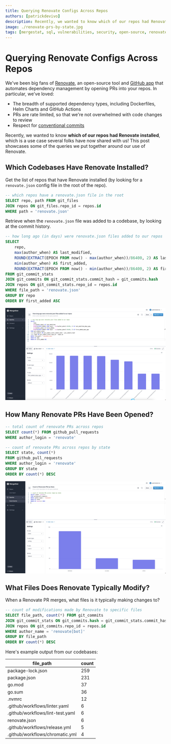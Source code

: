 ```yaml
---
title: Querying Renovate Configs Across Repos
authors: [patrickdevivo]
description: Recently, we wanted to know which of our repos had Renovate installed, which is a use case several folks have now shared with us! This post showcases some of the queries we put together around our use of Renovate.
image: ./renovate-prs-by-state.jpg
tags: [mergestat, sql, vulnerabilities, security, open-source, renovate]
---
```


# Querying Renovate Configs Across Repos

We've been big fans of [Renovate](https://www.mend.io/free-developer-tools/renovate/), an open-source tool and [GitHub app](https://github.com/marketplace/renovate) that automates dependency management by opening PRs into your repos.
In particular, we've loved:

- The breadth of supported dependency types, including Dockerfiles, Helm Charts and GitHub Actions
- PRs are rate limited, so that we're not overwhelmed with code changes to review
- Respect for [conventional commits](https://www.conventionalcommits.org/en/v1.0.0/)

Recently, we wanted to know **which of our repos had Renovate installed**, which is a use case several folks have now shared with us!
This post showcases some of the queries we put together around our use of Renovate.

## Which Codebases Have Renovate Installed?

Get the list of repos that have Renovate installed (by looking for a `renovate.json` config file in the root of the repo).

```sql
-- which repos have a renovate.json file in the root
SELECT repo, path FROM git_files
JOIN repos ON git_files.repo_id = repos.id
WHERE path = 'renovate.json'
```

Retrieve when the `renovate.json` file was added to a codebase, by looking at the commit history.

```sql
-- how long ago (in days) were renovate.json files added to our repos
SELECT
    repo,
    max(author_when) AS last_modified,
    ROUND(EXTRACT(EPOCH FROM now() - max(author_when))/86400, 2) AS last_modified_days_ago,
    min(author_when) AS first_added,
    ROUND(EXTRACT(EPOCH FROM now() - min(author_when))/86400, 2) AS first_added_days_ago
FROM git_commit_stats
JOIN git_commits ON git_commit_stats.commit_hash = git_commits.hash
JOIN repos ON git_commit_stats.repo_id = repos.id
WHERE file_path = 'renovate.json'
GROUP BY repo
ORDER BY first_added ASC
```

[![Screenshot showing a query of when renovate.json files were added to repos](renovate-config-days-since-added.jpg)](renovate-config-days-since-added.jpg)

## How Many Renovate PRs Have Been Opened?

```sql
-- total count of renovate PRs across repos
SELECT count(*) FROM github_pull_requests
WHERE author_login = 'renovate'
```

```sql
-- count of renovate PRs across repos by state
SELECT state, count(*)
FROM github_pull_requests
WHERE author_login = 'renovate'
GROUP BY state
ORDER BY count(*) DESC
```

[![Screenshot of renovate PRs by state](renovate-prs-by-state.jpg)](renovate-prs-by-state.jpg)

## What Files Does Renovate Typically Modify?

When a Renovate PR merges, what files is it typically making changes to?

```sql
-- count of modifications made by Renovate to specific files
SELECT file_path, count(*) FROM git_commits
JOIN git_commit_stats ON git_commits.hash = git_commit_stats.commit_hash
JOIN repos ON git_commits.repo_id = repos.id
WHERE author_name = 'renovate[bot]'
GROUP BY file_path
ORDER BY count(*) DESC
```

Here's example output from our codebases:

|file_path                                    |count|
|---------------------------------------------|-----|
|package-lock.json                            |259  |
|package.json                                 |231  |
|go.mod                                       |37   |
|go.sum                                       |36   |
|.nvmrc                                       |12   |
|.github/workflows/linter.yaml                |6    |
|.github/workflows/lint-test.yaml             |6    |
|renovate.json                                |6    |
|.github/workflows/release.yml                |5    |
|.github/workflows/chromatic.yml              |4    |
